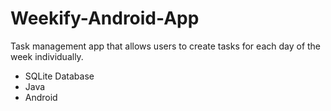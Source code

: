 # Weekify-Android-App
Task management app that allows users to create tasks for each day of the week individually.



- SQLite Database
- Java
- Android
